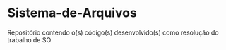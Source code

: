# Sistema-de-Arquivos
Repositório contendo o(s) código(s) desenvolvido(s) como resolução do trabalho de SO
